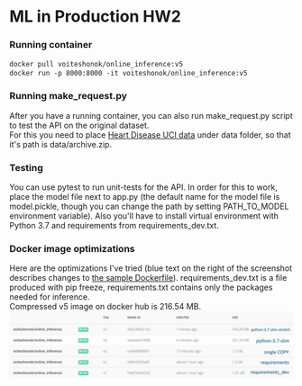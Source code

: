 # ML in Production HW2

### Running container
```
docker pull voiteshonok/online_inference:v5
docker run -p 8000:8000 -it voiteshonok/online_inference:v5
```

### Running make_request.py
After you have a running container, you can also run make_request.py script to test the API on the original dataset.  
For this you need to place [Heart Disease UCI data](https://www.kaggle.com/ronitf/heart-disease-uci) under data folder, 
so that it's path is data/archive.zip.

### Testing
You can use pytest to run unit-tests for the API. In order for this to work, place the model file next to app.py 
(the default name for the model file is model.pickle, though you can change the path by setting PATH_TO_MODEL environment variable). 
Also you'll have to install virtual environment with Python 3.7 and 
requirements from requirements_dev.txt.

### Docker image optimizations
Here are the optimizations I've tried (blue text on the right of the screenshot describes changes to [the sample Dockerfile](https://github.com/made-ml-in-prod-2021/inference_examples/blob/main/online_inference/Dockerfile)).
requirements_dev.txt is a file produced with pip freeze, requirements.txt contains only the packages needed for inference.  
Compressed v5 image on docker hub is 216.54 MB.
![optimizations](optimizations.png)